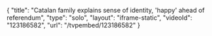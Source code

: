 {
    "title": "Catalan family explains sense of identity, 'happy' ahead of referendum",
    "type": "solo",
    "layout": "iframe-static",
    "videoId": "123186582",
    "url": "\/tvpembed\/123186582"
}